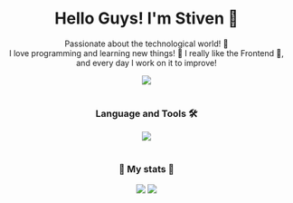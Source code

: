 <div align="center">
  <h1>Hello Guys! I'm Stiven 🦎</h1>
  <p>Passionate about the technological world! 🤖 <br>
  I love programming and learning new things! 🚀 
  I really like the Frontend 🎨, and every day I work on it to improve!</p>
  <a href="https://www.linkedin.com/in/airtor-stiven-vusanovich-2a6358261/" target="_blank">
    <img src="https://img.shields.io/badge/LinkedIn-0077B5?style=for-the-badge&logo=linkedin&logoColor=white" />
  </a>
</div>
<div align="center">
  <br>
  <h3> Language and Tools 🛠️</h2>
  <img src="https://skillicons.dev/icons?i=js,html,css,git,bootstrap,py,react,vite" />
</div>
<div align="center">
  <br>
  <h3> 🚀 My stats 🚀</h2>
  <img src="https://github-readme-stats.vercel.app/api?username=stivencodess&show_icons=true&theme=dracula&hide_border=true&border_radius=20"/>
  <img src="https://github-readme-stats.vercel.app/api/top-langs/?username=stivencodess&theme=dracula&hide_border=true&border_radius=20"/>
</div>




